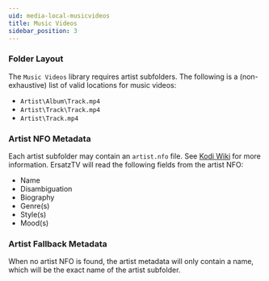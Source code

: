 ```yaml
---
uid: media-local-musicvideos
title: Music Videos
sidebar_position: 3
---
```


### Folder Layout

The `Music Videos` library requires artist subfolders. The following is a (non-exhaustive) list of valid locations for music videos:

- `Artist\Album\Track.mp4`
- `Artist\Track\Track.mp4`
- `Artist\Track.mp4`

### Artist NFO Metadata

Each artist subfolder may contain an `artist.nfo` file. See [Kodi Wiki](https://kodi.wiki/view/NFO_files/Music#Artists) for more information.
ErsatzTV will read the following fields from the artist NFO:

- Name
- Disambiguation
- Biography
- Genre(s)
- Style(s)
- Mood(s)

### Artist Fallback Metadata

When no artist NFO is found, the artist metadata will only contain a name, which will be the exact name of the artist subfolder.
